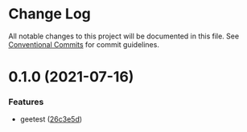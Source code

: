 # Change Log

All notable changes to this project will be documented in this file.
See [Conventional Commits](https://conventionalcommits.org) for commit guidelines.

# 0.1.0 (2021-07-16)


### Features

* geetest ([26c3e5d](https://github.com/trejgun/common-packages/commit/26c3e5dcfcb9ca8f5f508290f486a09262dff64c))
